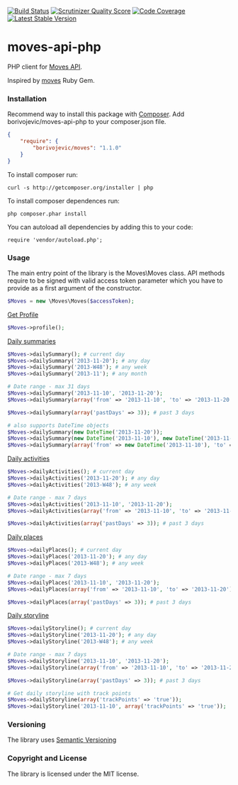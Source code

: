 [![Build Status](https://travis-ci.org/borivojevic/moves-api-php.png?branch=master)](https://travis-ci.org/borivojevic/moves-api-php)
[![Scrutinizer Quality Score](https://scrutinizer-ci.com/g/borivojevic/moves-api-php/badges/quality-score.png?s=77f00079e962f7c80156a9dc51a09dfd72d34405)](https://scrutinizer-ci.com/g/borivojevic/moves-api-php/)
[![Code Coverage](https://scrutinizer-ci.com/g/borivojevic/moves-api-php/badges/coverage.png?s=8203a4a99138f78630ce3de7292d7ab489f51529)](https://scrutinizer-ci.com/g/borivojevic/moves-api-php/)
[![Latest Stable Version](https://poser.pugx.org/borivojevic/rescuetime/v/stable.png)](https://packagist.org/packages/borivojevic/moves)

moves-api-php
=============

PHP client for [Moves API](https://dev.moves-app.com/).

Inspired by [moves](https://github.com/ankane/moves) Ruby Gem.

### Installation ###

Recommend way to install this package with [Composer](http://getcomposer.org/). Add borivojevic/moves-api-php to your composer.json file.

``` json
{
    "require": {
        "borivojevic/moves": "1.1.0"
    }
}
```

To install composer run:

```
curl -s http://getcomposer.org/installer | php
```

To install composer dependences run:

```
php composer.phar install
```

You can autoload all dependencies by adding this to your code:

```
require 'vendor/autoload.php';
```

### Usage ###

The main entry point of the library is the Moves\Moves class. API methods require to be signed with valid access token parameter which you have to provide as a first argument of the constructor.

```php
$Moves = new \Moves\Moves($accessToken);
```

[Get Profile](https://dev.moves-app.com/docs/api_profile)

```php
$Moves->profile();
```

[Daily summaries](https://dev.moves-app.com/docs/api_summaries)

```php
$Moves->dailySummary(); # current day
$Moves->dailySummary('2013-11-20'); # any day
$Moves->dailySummary('2013-W48'); # any week
$Moves->dailySummary('2013-11'); # any month

# Date range - max 31 days
$Moves->dailySummary('2013-11-10', '2013-11-20');
$Moves->dailySummary(array('from' => '2013-11-10', 'to' => '2013-11-20'));

$Moves->dailySummary(array('pastDays' => 3)); # past 3 days

# also supports DateTime objects
$Moves->dailySummary(new DateTime('2013-11-20'));
$Moves->dailySummary(new DateTime('2013-11-10'), new DateTime('2013-11-20'));
$Moves->dailySummary(array('from' => new DateTime('2013-11-10'), 'to' => new DateTime('2013-11-20')));
```

[Daily activities](https://dev.moves-app.com/docs/api_activities)

```php
$Moves->dailyActivities(); # current day
$Moves->dailyActivities('2013-11-20'); # any day
$Moves->dailyActivities('2013-W48'); # any week

# Date range - max 7 days
$Moves->dailyActivities('2013-11-10', '2013-11-20');
$Moves->dailyActivities(array('from' => '2013-11-10', 'to' => '2013-11-20'));

$Moves->dailyActivities(array('pastDays' => 3)); # past 3 days
```

[Daily places](https://dev.moves-app.com/docs/api_places)

```php
$Moves->dailyPlaces(); # current day
$Moves->dailyPlaces('2013-11-20'); # any day
$Moves->dailyPlaces('2013-W48'); # any week

# Date range - max 7 days
$Moves->dailyPlaces('2013-11-10', '2013-11-20');
$Moves->dailyPlaces(array('from' => '2013-11-10', 'to' => '2013-11-20'));

$Moves->dailyPlaces(array('pastDays' => 3)); # past 3 days
```

[Daily storyline](https://dev.moves-app.com/docs/api_storyline)

```php
$Moves->dailyStoryline(); # current day
$Moves->dailyStoryline('2013-11-20'); # any day
$Moves->dailyStoryline('2013-W48'); # any week

# Date range - max 7 days
$Moves->dailyStoryline('2013-11-10', '2013-11-20');
$Moves->dailyStoryline(array('from' => '2013-11-10', 'to' => '2013-11-20'));

$Moves->dailyStoryline(array('pastDays' => 3)); # past 3 days

# Get daily storyline with track points
$Moves->dailyStoryline(array('trackPoints' => 'true'));
$Moves->dailyStoryline('2013-11-10', array('trackPoints' => 'true'));
```

### Versioning ###

The library uses [Semantic Versioning](http://semver.org/)

### Copyright and License ###

The library is licensed under the MIT license.
